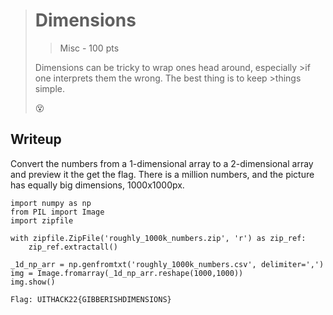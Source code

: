 > #  Dimensions
> > Misc - 100 pts  
>
>Dimensions can be tricky to wrap ones head around, especially >if one interprets them the wrong. The best thing is to keep >things simple. 
>
>:dizzy_face:

## Writeup

Convert the numbers from a 1-dimensional array to a 2-dimensional array and preview it the get the flag. There is a million numbers, and the picture has equally big dimensions, 1000x1000px. 




```
import numpy as np
from PIL import Image
import zipfile

with zipfile.ZipFile('roughly_1000k_numbers.zip', 'r') as zip_ref:
    zip_ref.extractall()
   
_1d_np_arr = np.genfromtxt('roughly_1000k_numbers.csv', delimiter=',')
img = Image.fromarray(_1d_np_arr.reshape(1000,1000))
img.show()
```
```
Flag: UITHACK22{GIBBERISHDIMENSIONS}
```


    

